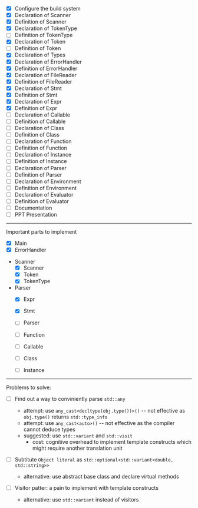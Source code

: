 - [x] Configure the build system
- [x] Declaration of Scanner
- [x] Definition of Scanner
- [x] Declaration of TokenType
- [ ] Definition of TokenType
- [x] Declaration of Token
- [ ] Definition of Token
- [x] Declaration of Types
- [x] Declaration of ErrorHandler
- [x] Definition of ErrorHandler
- [x] Declaration of FileReader
- [x] Definition of FileReader
- [x] Declaration of Stmt
- [x] Definition of Stmt
- [x] Declaration of Expr
- [x] Definition of Expr
- [ ] Declaration of Callable
- [ ] Definition of Callable
- [ ] Declaration of Class
- [ ] Definition of Class
- [ ] Declaration of Function
- [ ] Definition of Function
- [ ] Declaration of Instance 
- [ ] Definition of Instance
- [ ] Declaration of Parser
- [ ] Definition of Parser
- [ ] Declaration of Environment
- [ ] Definition of Environment 
- [ ] Declaration of Evaluator
- [ ] Definition of Evaluator
- [ ] Documentation
- [ ] PPT Presentation 

---

Important parts to implement
- [x] Main
- [x] ErrorHandler
- Scanner
    - [x] Scanner
    - [x] Token
    - [x] TokenType
- Parser
    - [x] Expr
    - [x] Stmt
    - [ ] Parser
    - [ ] Function
    - [ ] Callable
    - [ ] Class
    - [ ] Instance 


---
Problems to solve:
- [ ] Find out a way to conviniently parse `std::any`
    - attempt: use `any_cast<decltype(obj.type())>()` -- not effective as `obj.type()` returns `std::type_info`
    - attempt: use `any_cast<auto>()` -- not effective as the compiler cannot deduce types 
    - suggested: use `std::variant` and `std::visit`
        - cost: cognitive overhead to implement template constructs which might require another translation unit 

- [ ] Subtitute `Object literal` as `std::optional<std::variant<double, std::string>>`
    - alternative: use abstract base class and declare virtual methods 
- [ ] Visitor patter: a pain to implement with template constructs
    - alternative: use `std::variant` instead of visitors